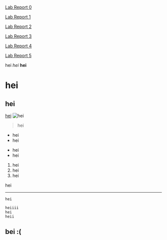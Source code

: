 [Lab Report 0](https://emilyxpan.github.io/cse15l-lab-reports/lab0/lab-report-0-week-0.html)

[Lab Report 1](https://emilyxpan.github.io/cse15l-lab-reports/lab1/lab-report-1.html)

[Lab Report 2](https://emilyxpan.github.io/cse15l-lab-reports/lab2/lab-report-2.html)

[Lab Report 3](https://emilyxpan.github.io/cse15l-lab-reports/lab3/lab-report-3.html)

[Lab Report 4](https://emilyxpan.github.io/cse15l-lab-reports/lab4/lab-report-4.html)

[Lab Report 5](https://emilyxpan.github.io/cse15l-lab-reports/lab4/lab-report-5.html)

hei
*hei*
**hei**
# hei
## hei
[hei](https://www.boredbutton.com/)
![hei](https://cdn.akamai.steamstatic.com/steam/apps/1026940/capsule_616x353.jpg?t=1575110122)
> hei
- hei
- hei
* hei
* hei
1. hei
2. hei
3. hei

hei
***
`hei`
```
heiiii
hei
heii
```
## bei :(